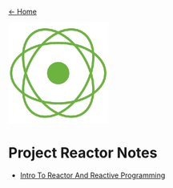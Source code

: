 [← Home](/README.md)

![Reactor Logo](../../Utilities/Images/ProjectReactor/reactor-logo.png)

# Project Reactor Notes

- [Intro To Reactor And Reactive Programming](IntroToReactorAndReactiveProgramming.md)